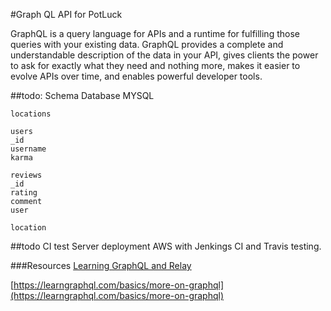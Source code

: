 #Graph QL API for PotLuck

GraphQL is a query language for APIs and a runtime for fulfilling those queries with your existing data. GraphQL provides a complete and understandable description of the data in your API, gives clients the power to ask for exactly what they need and nothing more, makes it easier to evolve APIs over time, and enables powerful developer tools.



##todo: Schema
Database MYSQL

```
locations

users
_id
username
karma

reviews
_id
rating
comment
user

location
```

##todo CI test Server deployment
AWS with Jenkings CI and Travis testing.

###Resources
[Learning GraphQL and Relay](
https://www.amazon.com/Learning-GraphQL-Relay-Samer-Buna/dp/1786465752/ref=sr_1_1?ie=UTF8&qid=1481080828&sr=8-1&keywords=learning+graphql+and+relay)

[https://learngraphql.com/basics/more-on-graphql](https://learngraphql.com/basics/more-on-graphql)
